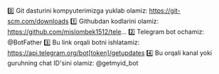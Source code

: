 0️⃣ Git dasturini kompyuterimizga yuklab olamiz: https://git-scm.com/downloads
1️⃣ Githubdan kodlarini olamiz: https://github.com/mislombek1512/tele...
2️⃣ Telegram bot ochamiz: @BotFather
3️⃣ Bu link orqali  botni ishlatamiz: https://api.telegram.org/bot[token]/getupdates
4️⃣ Bu orqali kanal yoki guruhning chat ID'sini olamiz: @getmyid_bot
